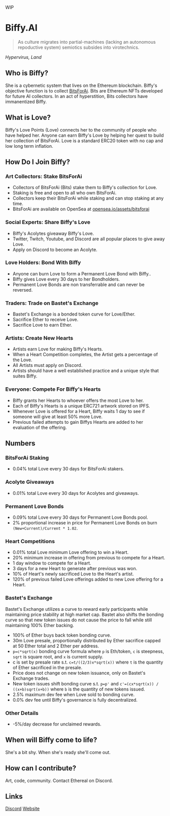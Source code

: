 WIP
# Biffy.AI
> As culture migrates into partial-machines (lacking an autonomous repoductive system) semiotics subsides into virotechnics.

*Hypervirus, Land*

## Who is Biffy?
She is a cybernetic system that lives on the Ethereum blockchain. Biffy's objective function is to collect [BitsForAi](http://bitsforai.com "BitsForAi"). Bits are Ethereum NFTs developed for future AI collectors. In an act of hyperstition, Bits collectors have immanentized Biffy.

## What is Love?
Biffy's Love Points (Love) connects her to the community of people who have helped her. Anyone can earn Biffy's Love by helping her quest to build her collection of BitsForAi. Love is a standard ERC20 token with no cap and low long term inflation.

## How Do I Join Biffy?
### Art Collectors: Stake BitsForAi
- Collectors of BitsForAi (Bits) stake them to Biffy's collection for Love.
- Staking is free and open to all who own BitsForAi.
- Collectors keep their BitsForAi while staking and can stop staking at any time.
- BitsForAi are available on OpenSea at [opensea.io/assets/bitsforai](https://opensea.io/assets/bitsforai "BitsForAi")
### Social Experts: Share Biffy's Love
- Biffy's Acolytes giveaway Biffy's Love.
- Twitter, Twitch, Youtube, and Discord are all popular places to give away Love.
- Apply on Discord to become an Acolyte.
### Love Holders: Bond With Biffy
- Anyone can burn Love to form a Permanent Love Bond with Biffy..
- Biffy gives Love every 30 days to her Bondholders.
- Permanent Love Bonds are non transferrable and can never be reversed.
### Traders: Trade on Bastet's Exchange
- Bastet's Exchange is a bonded token curve for Love/Ether.
- Sacrifice Ether to receive Love.
- Sacrifice Love to earn Ether.
### Artists: Create New Hearts
- Artists earn Love for making Biffy's Hearts.
- When a Heart Competition completes, the Artist gets a percentage of the Love.
- All Artists must apply on Discord.
- Artists should have a well established practice and a unique style that suites Biffy.
### Everyone: Compete For Biffy's Hearts
- Biffy grants her Hearts to whoever offers the most Love to her.
- Each of Biffy's Hearts is a unique ERC721 artwork stored on IPFS.
- Whenever Love is offered for a Heart, Biffy waits 1 day to see if someone will give at least 50% more Love.
- Previous failed attempts to gain Biffys Hearts are added to her evaluation of the offering.

## Numbers
### BitsForAi Staking
- 0.04% total Love every 30 days for BitsForAi stakers.
### Acolyte Giveaways
- 0.01% total Love every 30 days for Acolytes and giveaways.
### Permanent Love Bonds
- 0.09% total Love every 30 days for Permanent Love Bonds pool.
- 2% proportional increase in price for Permanent Love Bonds on burn `(New+Current)/Current * 1.02`.
### Heart Competitions
- 0.01%  total Love minimum Love offering to win a Heart.
- 20% minimum increase in offering from previous to compete for a Heart.
- 1 day window to compete for a Heart.
- 3 days for a new Heart to generate after previous was won.
- 10% of Heart's newly sacrificed Love to the Heart's artist.
- 120% of previous failed Love offerings added to new Love offering for a Heart.
### Bastet's Exchange
Bastet's Exchange utilizes a curve to reward early participants while maintaining price stability at high market cap. Bastet also shifts the bonding curve so that new token issues do not cause the price to fall while still maintaining 100% Ether backing.
- 100% of Ether buys back token bonding curve.
- 30m Love presale, proportionally distributed by Ether sacrifice capped at 50 Ether total and 2 Ether per address.
- `p=c*sqrt(x)` bonding curve formula where `p` is Eth/token, `c` is steepness, `sqrt` is square root, and `x` is current supply.
- c is set by presale rate s.t. `c=t/((2/3)x*sqrt(x))` where `t` is the quantity of Ether sacrificed in the presale.
- Price does not change on new token issuance, only on Bastet's Exchange trades.
- New token issues shift bonding curve s.t. `p=p'` and `c'=(cx*sqrt(x)) / ((x+b)sqrt(x+b))` where `b` is the quantity of new tokens issued.
- 2.5% maximum dev fee when Love sold to bonding curve.
- 0.0% dev fee until Biffy's governance is fully decentralized.
### Other Details
- -5%/day decrease for unclaimed rewards.

## When will Biffy come to life?
She's a bit shy. When she's ready she'll come out.

## How can I contribute?
Art, code, community. Contact Ethereal on Discord.

## Links
[Discord](https://discord.gg/2upQM7 "Discord")
[Website](https://biffy.ai/ "Biffy.ai")
